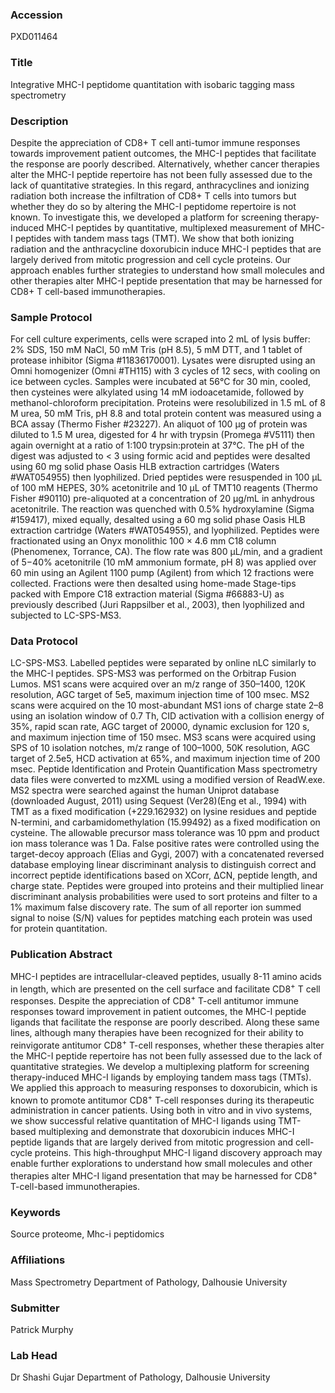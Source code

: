 ### Accession
PXD011464

### Title
Integrative MHC-I peptidome quantitation with isobaric tagging mass spectrometry

### Description
Despite the appreciation of CD8+ T cell anti-tumor immune responses towards improvement patient outcomes, the MHC-I peptides that facilitate the response are poorly described. Alternatively, whether cancer therapies alter the MHC-I peptide repertoire has not been fully assessed due to the lack of quantitative strategies. In this regard, anthracyclines and ionizing radiation both increase the infiltration of CD8+ T cells into tumors but whether they do so by altering the MHC-I peptidome repertoire is not known. To investigate this, we developed a platform for screening therapy-induced MHC-I peptides by quantitative, multiplexed measurement of MHC-I peptides with tandem mass tags (TMT). We show that both ionizing radiation and the anthracycline doxorubicin induce MHC-I peptides that are largely derived from mitotic progression and cell cycle proteins. Our approach enables further strategies to understand how small molecules and other therapies alter MHC-I peptide presentation that may be harnessed for CD8+ T cell-based immunotherapies.

### Sample Protocol
For cell culture experiments, cells were scraped into 2 mL of lysis buffer: 2% SDS, 150 mM NaCl, 50 mM Tris (pH 8.5), 5 mM DTT, and 1 tablet of protease inhibitor (Sigma #11836170001). Lysates were disrupted using an Omni homogenizer (Omni #TH115) with 3 cycles of 12 secs, with cooling on ice between cycles. Samples were incubated at 56°C for 30 min, cooled, then cysteines were alkylated using 14 mM iodoacetamide, followed by methanol-chloroform precipitation. Proteins were resolubilized in 1.5 mL of 8 M urea, 50 mM Tris, pH 8.8 and total protein content was measured using a BCA assay (Thermo Fisher #23227). An aliquot of 100 µg of protein was diluted to 1.5 M urea, digested for 4 hr with trypsin (Promega #V5111) then again overnight at a ratio of 1:100 trypsin:protein at 37°C. The pH of the digest was adjusted to < 3 using formic acid and peptides were desalted using 60 mg solid phase Oasis HLB extraction cartridges (Waters #WAT054955) then lyophilized. Dried peptides were resuspended in 100 µL of 100 mM HEPES, 30% acetonitrile and 10 µL of TMT10 reagents (Thermo Fisher #90110) pre-aliquoted at a concentration of 20 µg/mL in anhydrous acetonitrile. The reaction was quenched with 0.5% hydroxylamine (Sigma #159417), mixed equally, desalted using a 60 mg solid phase Oasis HLB extraction cartridge (Waters #WAT054955), and lyophilized. Peptides were fractionated using an Onyx monolithic 100 × 4.6 mm C18 column (Phenomenex, Torrance, CA). The flow rate was 800 μL/min, and a gradient of 5−40% acetonitrile (10 mM ammonium formate, pH 8) was applied over 60 min using an Agilent 1100 pump (Agilent) from which 12 fractions were collected. Fractions were then desalted using home-made Stage-tips packed with Empore C18 extraction material (Sigma #66883-U) as previously described (Juri Rappsilber et al., 2003), then lyophilized and subjected to LC-SPS-MS3.

### Data Protocol
LC-SPS-MS3.  Labelled peptides were separated by online nLC similarly to the MHC-I peptides. SPS-MS3 was performed on the Orbitrap Fusion Lumos. MS1 scans were acquired over an m/z range of 350–1400, 120K resolution, AGC target of 5e5, maximum injection time of 100 msec. MS2 scans were acquired on the 10 most-abundant MS1 ions of charge state 2–8 using an isolation window of 0.7 Th, CID activation with a collision energy of 35%, rapid scan rate, AGC target of 20000, dynamic exclusion for 120 s, and maximum injection time of 150 msec. MS3 scans were acquired using SPS of 10 isolation notches, m/z range of 100–1000, 50K resolution, AGC target of 2.5e5, HCD activation at 65%, and maximum injection time of 200 msec.  Peptide Identification and Protein Quantification Mass spectrometry data files were converted to mzXML using a modified version of ReadW.exe. MS2 spectra were searched against the human Uniprot database (downloaded August, 2011) using Sequest (Ver28)(Eng et al., 1994) with TMT as a fixed modification (+229.162932) on lysine residues and peptide N-termini, and carbamidomethylation (15.99492) as a fixed modification on cysteine. The allowable precursor mass tolerance was 10 ppm and product ion mass tolerance was 1 Da. False positive rates were controlled using the target-decoy approach (Elias and Gygi, 2007) with a concatenated reversed database employing linear discriminant analysis to distinguish correct and incorrect peptide identifications based on XCorr, ΔCN, peptide length, and charge state. Peptides were grouped into proteins and their multiplied linear discriminant analysis probabilities were used to sort proteins and filter to a 1% maximum false discovery rate. The sum of all reporter ion summed signal to noise (S/N) values for peptides matching each protein was used for protein quantitation.

### Publication Abstract
MHC-I peptides are intracellular-cleaved peptides, usually 8-11 amino acids in length, which are presented on the cell surface and facilitate CD8<sup>+</sup> T cell responses. Despite the appreciation of CD8<sup>+</sup> T-cell antitumor immune responses toward improvement in patient outcomes, the MHC-I peptide ligands that facilitate the response are poorly described. Along these same lines, although many therapies have been recognized for their ability to reinvigorate antitumor CD8<sup>+</sup> T-cell responses, whether these therapies alter the MHC-I peptide repertoire has not been fully assessed due to the lack of quantitative strategies. We develop a multiplexing platform for screening therapy-induced MHC-I ligands by employing tandem mass tags (TMTs). We applied this approach to measuring responses to doxorubicin, which is known to promote antitumor CD8<sup>+</sup> T-cell responses during its therapeutic administration in cancer patients. Using both in vitro and in vivo systems, we show successful relative quantitation of MHC-I ligands using TMT-based multiplexing and demonstrate that doxorubicin induces MHC-I peptide ligands that are largely derived from mitotic progression and cell-cycle proteins. This high-throughput MHC-I ligand discovery approach may enable further explorations to understand how small molecules and other therapies alter MHC-I ligand presentation that may be harnessed for CD8<sup>+</sup> T-cell-based immunotherapies.

### Keywords
Source proteome, Mhc-i peptidomics

### Affiliations
Mass Spectrometry
Department of Pathology, Dalhousie University

### Submitter
Patrick Murphy

### Lab Head
Dr Shashi Gujar
Department of Pathology, Dalhousie University


